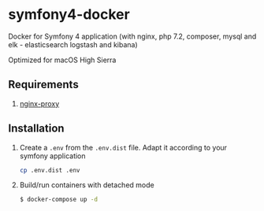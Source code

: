 # symfony4-docker
Docker for Symfony 4 application (with nginx, php 7.2, composer, mysql and elk - elasticsearch logstash and kibana)

Optimized for macOS High Sierra

## Requirements

1. [nginx-proxy](https://github.com/jwilder/nginx-proxy)

## Installation

1. Create a `.env` from the `.env.dist` file. Adapt it according to your symfony application

    ```bash
    cp .env.dist .env
    ```

2. Build/run containers with detached mode

    ```bash
    $ docker-compose up -d
    ```

